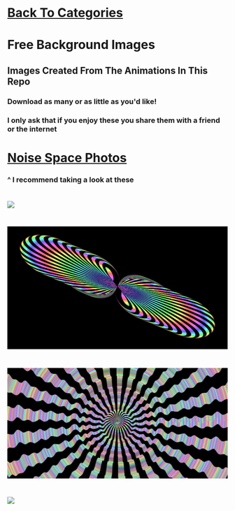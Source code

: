 # [Back To Categories](https://github.com/GabrielQSherman/Animations/tree/master#readme)

# Free Background Images

## Images Created From The Animations In This Repo

### Download as many or as little as you'd like!
### I only ask that if you enjoy these you share them with a friend or the internet


# [Noise Space Photos](https://github.com/GabrielQSherman/Animations/tree/master/Backgound-Photos/noiseproject#readme)
### ^ I recommend taking a look at these 
#
![](yybg.jpg)
#
![](infinity-pill.jpg)
#
![](cosmicrolo.jpg)
#
![](blackstar.png)